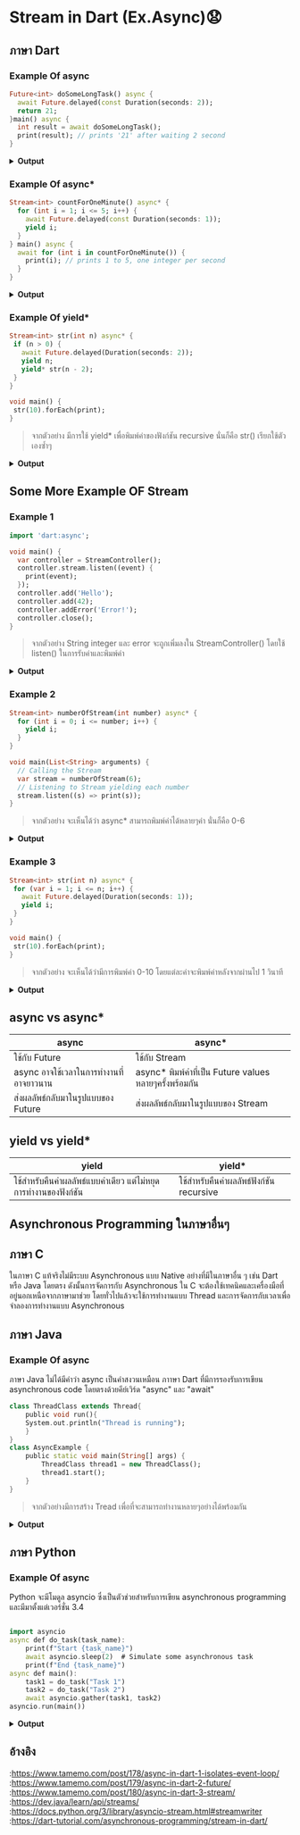# Stream in Dart (Ex.Async)😧
## ภาษา Dart
### Example Of async
```dart
Future<int> doSomeLongTask() async {
  await Future.delayed(const Duration(seconds: 2));
  return 21;
}main() async {
  int result = await doSomeLongTask();
  print(result); // prints '21' after waiting 2 second
}
   ```

<details>
<summary><strong>Output</strong></summary>
<pre><code>21
</code></pre>
</details>

### Example Of async*

```dart
Stream<int> countForOneMinute() async* {
  for (int i = 1; i <= 5; i++) {
    await Future.delayed(const Duration(seconds: 1));
    yield i;
  }
} main() async {
  await for (int i in countForOneMinute()) {
    print(i); // prints 1 to 5, one integer per second
  }
}
   ```
<details>
<summary><strong>Output</strong></summary>
<pre><code>1
2
3
4
5
</code></pre>
</details>

### Example Of yield*
```dart
Stream<int> str(int n) async* {
 if (n > 0) {  
   await Future.delayed(Duration(seconds: 2));
   yield n;
   yield* str(n - 2);
 }
}

void main() {
 str(10).forEach(print);
}
```
>จากตัวอย่าง มีการใช้ yield* เพื่อพิมพ์ค่าของฟังก์ชัน recursive นั่นก็คือ str() เรียกใช้ตัวเองซ้ำๆ
<details>
<summary><strong>Output</strong></summary>
<pre><code>10
8
6
4
2
</code></pre>
</details>


## Some More Example OF Stream

### Example 1

```dart
import 'dart:async';

void main() {
  var controller = StreamController();
  controller.stream.listen((event) {
    print(event);
  });
  controller.add('Hello');
  controller.add(42);
  controller.addError('Error!');
  controller.close();
}
```
>จากตัวอย่าง String integer และ error จะถูกเพิ่มลงใน StreamController() โดยใช้ listen() ในการรับค่าและพิมพ์ค่า
<details>
<summary><strong>Output</strong></summary>
<pre><code>Hello
42
Uncaught Error: Error!
</code></pre>
</details>


### Example 2

```dart
Stream<int> numberOfStream(int number) async* {
  for (int i = 0; i <= number; i++) {
    yield i;
  }
}

void main(List<String> arguments) {
  // Calling the Stream 
  var stream = numberOfStream(6);
  // Listening to Stream yielding each number
  stream.listen((s) => print(s));
}
```
>จากตัวอย่าง จะเห็นได้ว่า async* สามารถพิมพ์ค่าได้หลายๆค่า นั่นก็คือ 0-6

<details>
<summary><strong>Output</strong></summary>
<pre><code>0
1
2
3
4
5
6
</code></pre>
</details>



### Example 3

```dart
Stream<int> str(int n) async* {
 for (var i = 1; i <= n; i++) {
   await Future.delayed(Duration(seconds: 1));
   yield i;
 }
}

void main() {
 str(10).forEach(print);
}
```
>จากตัวอย่าง จะเห็นได้ว่ามีการพิมพ์ค่า 0-10 โดยแต่ละค่าจะพิมพ์ค่าหลังจากผ่านไป 1 วินาที

<details>
<summary><strong>Output</strong></summary>
<pre><code>1
2
3
4
5
</code></pre>
</details>

## async vs async*
|async                             |async*                                             |
|----------------------------------|---------------------------------------------------|
|ใช้กับ  Future                      |ใช้กับ  Stream                                       |
|async อาจใช้เวลาในการทำงานที่อาจยาวนาน|async* พิมพ์ค่าที่เป็น Future values หลายๆครั้งพร้อมกัน    |
|ส่งผลลัพธ์กลับมาในรูปแบบของ Future    |ส่งผลลัพธ์กลับมาในรูปแบบของ Stream                     |

## yield vs yield*
|yield                                               |yield*                           |
|----------------------------------------------------|---------------------------------|
|ใช้สำหรับคืนค่าผลลัพธ์แบบค่าเดียว แต่ไม่หยุดการทำงานของฟังก์ชัน |ใช้สำหรับคืนค่าผลลัพธ์ฟังก์ชัน recursive |




## Asynchronous Programming ในภาษาอื่นๆ
## ภาษา C

ในภาษา C แท้จริงไม่มีระบบ Asynchronous แบบ Native อย่างที่มีในภาษาอื่น ๆ เช่น Dart หรือ Java โดยตรง ดังนั้นการจัดการกับ Asynchronous ใน C จะต้องใช้เทคนิคและเครื่องมือที่อยู่นอกเหนือจากภาษามาช่วย โดยทั่วไปแล้วจะใช้การทำงานแบบ Thread และการจัดการกับเวลาเพื่อจำลองการทำงานแบบ Asynchronous

## ภาษา Java

### Example Of async
ภาษา Java ไม่ได้มีคำว่า async เป็นคำสงวนเหมือน ภาาษา Dart ที่มีการรองรับการเขียน asynchronous code โดยตรงด้วยคีย์เวิร์ด "async" และ "await"

```dart
class ThreadClass extends Thread{
    public void run(){
    System.out.println("Thread is running");
    }
}
class AsyncExample {
    public static void main(String[] args) {
        ThreadClass thread1 = new ThreadClass();
        thread1.start(); 
    }
}
```
>จากตัวอย่างมีการสร้าง Tread เพื่อที่จะสามารถทำงานหลายๆอย่างได้พร้อมกัน

<details>
<summary><strong>Output</strong></summary>
<pre><code>Thread is running
</code></pre>
</details>

## ภาษา Python

### Example Of async
Python จะมีโมดูล asyncio ซึ่งเป็นตัวช่วยสำหรับการเขียน asynchronous programming และมีมาตั้งแต่เวอร์ชั่น 3.4 
```dart

import asyncio
async def do_task(task_name):
    print(f"Start {task_name}")
    await asyncio.sleep(2)  # Simulate some asynchronous task
    print(f"End {task_name}")
async def main():
    task1 = do_task("Task 1")
    task2 = do_task("Task 2")
    await asyncio.gather(task1, task2)
asyncio.run(main())
```
<details>
<summary><strong>Output</strong></summary>
<pre><code>Start Task 1
End Task 1
</code></pre>
</details>

## อ้างอิง
:https://www.tamemo.com/post/178/async-in-dart-1-isolates-event-loop/<br>
:https://www.tamemo.com/post/179/async-in-dart-2-future/<br>
:https://www.tamemo.com/post/180/async-in-dart-3-stream/<br>
:https://dev.java/learn/api/streams/<br>
:https://docs.python.org/3/library/asyncio-stream.html#streamwriter<br>
:https://dart-tutorial.com/asynchronous-programming/stream-in-dart/
